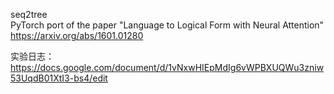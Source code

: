 seq2tree  
PyTorch port of the paper "Language to Logical Form with Neural Attention"  
https://arxiv.org/abs/1601.01280

实验日志：
https://docs.google.com/document/d/1vNxwHIEpMdIg6vWPBXUQWu3zniw53UqdB01XtI3-bs4/edit
